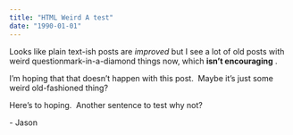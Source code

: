```yaml
---
title: "HTML Weird A test"
date: "1990-01-01"
---
```


<div class="content">
<p>Looks like plain text-ish posts are <em>improved</em> but I see a lot of old posts
with weird questionmark-in-a-diamond things now, which <strong>isn’t encouraging</strong> .</p>
<p>I’m hoping that that doesn’t happen with this post.  Maybe it’s just some
weird old-fashioned thing?</p>
<p>Here’s to hoping.  Another sentence to test why not?</p>
<p>- Jason</p>
</div>
